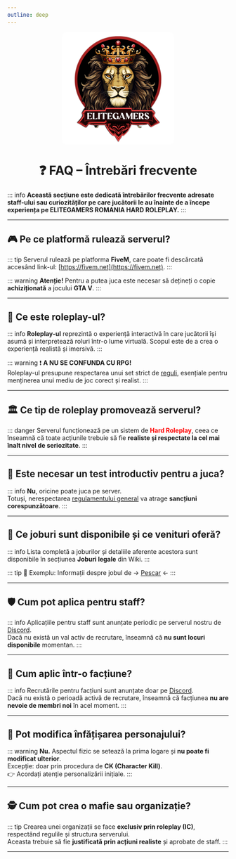 ```yaml
---
outline: deep
---
```

<img src="../public/elitegamers.png" alt="pozaRegulament" width="256" height="256" style="display: block; margin: 0 auto; border-radius: 10px;">

# <center>❓ FAQ – Întrebări frecvente</center>

::: info
**Această secțiune este dedicată întrebărilor frecvente adresate staff-ului sau curiozităților pe care jucătorii le au înainte de a începe experiența pe ELITEGAMERS ROMANIA HARD ROLEPLAY.**
:::

---

## 🎮 Pe ce platformă rulează serverul?

::: tip
Serverul rulează pe platforma **FiveM**, care poate fi descărcată accesând link-ul: [https://fivem.net](https://fivem.net).
:::

::: warning
**Atenție!** Pentru a putea juca este necesar să dețineți o copie **achiziționată** a jocului **GTA V**.
:::

---

## 🧠 Ce este roleplay-ul?

::: info
**Roleplay-ul** reprezintă o experiență interactivă în care jucătorii își asumă și interpretează roluri într-o lume virtuală. Scopul este de a crea o experiență realistă și imersivă.
:::

::: warning
❗ **A NU SE CONFUNDA CU RPG!**  
Roleplay-ul presupune respectarea unui set strict de [reguli](/zona-info/regulament), esențiale pentru menținerea unui mediu de joc corect și realist.
:::

---

## 🏛️ Ce tip de roleplay promovează serverul?

::: danger
Serverul funcționează pe un sistem de **<span style="color:red">Hard Roleplay</span>**, ceea ce înseamnă că toate acțiunile trebuie să fie **realiste și respectate la cel mai înalt nivel de seriozitate**.
:::

---

## 📝 Este necesar un test introductiv pentru a juca?

::: info
**Nu**, oricine poate juca pe server.  
Totuși, nerespectarea [regulamentului general](/zona-info/regulament) va atrage **sancțiuni corespunzătoare**.
:::

---

## 💼 Ce joburi sunt disponibile și ce venituri oferă?

::: info
Lista completă a joburilor și detaliile aferente acestora sunt disponibile în secțiunea **Joburi legale** din Wiki.
:::

::: tip
📌 Exemplu: Informații despre jobul de → [Pescar](/joburi/pescar) ←
:::

---

## 🛡️ Cum pot aplica pentru staff?

::: info
Aplicațiile pentru staff sunt anunțate periodic pe serverul nostru de [Discord](https://discord.gg/u8nnkDqZ2q).  
Dacă nu există un val activ de recrutare, înseamnă că **nu sunt locuri disponibile** momentan.
:::

---

## 🏢 Cum aplic într-o facțiune?

::: info
Recrutările pentru facțiuni sunt anunțate doar pe [Discord](https://discord.gg/u8nnkDqZ2q).  
Dacă nu există o perioadă activă de recrutare, înseamnă că facțiunea **nu are nevoie de membri noi** în acel moment.
:::

---

## 🧍 Pot modifica înfățișarea personajului?

::: warning
**Nu.** Aspectul fizic se setează la prima logare și **nu poate fi modificat ulterior**.  
Excepție: doar prin procedura de **CK (Character Kill)**.  
👉 Acordați atenție personalizării inițiale.
:::

---

## 🕵️ Cum pot crea o mafie sau organizație?

::: tip
Crearea unei organizații se face **exclusiv prin roleplay (IC)**, respectând regulile și structura serverului.  
Aceasta trebuie să fie **justificată prin acțiuni realiste** și aprobate de staff.
:::

---
